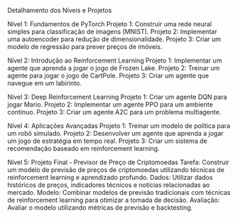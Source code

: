 Detalhamento dos Níveis e Projetos

Nível 1: Fundamentos de PyTorch
Projeto 1: Construir uma rede neural simples para classificação de imagens (MNIST).
Projeto 2: Implementar uma autoencoder para redução de dimensionalidade.
Projeto 3: Criar um modelo de regressão para prever preços de imóveis.

Nível 2: Introdução ao Reinforcement Learning
Projeto 1: Implementar um agente que aprenda a jogar o jogo de Frozen Lake.
Projeto 2: Treinar um agente para jogar o jogo de CartPole.
Projeto 3: Criar um agente que navegue em um labirinto.

Nível 3: Deep Reinforcement Learning
Projeto 1: Criar um agente DQN para jogar Mario.
Projeto 2: Implementar um agente PPO para um ambiente contínuo.
Projeto 3: Criar um agente A2C para um problema multiagente.

Nível 4: Aplicações Avançadas
Projeto 1: Treinar um modelo de política para um robô simulado.
Projeto 2: Desenvolver um agente que aprenda a jogar um jogo de estratégia em tempo real.
Projeto 3: Criar um sistema de recomendação baseado em reinforcement learning.

Nível 5: Projeto Final - Previsor de Preço de Criptomoedas
Tarefa: Construir um modelo de previsão de preços de criptomoedas utilizando técnicas de reinforcement learning e aprendizado profundo.
Dados: Utilizar dados históricos de preços, indicadores técnicos e notícias relacionadas ao mercado.
Modelo: Combinar modelos de previsão tradicionais com técnicas de reinforcement learning para otimizar a tomada de decisão.
Avaliação: Avaliar o modelo utilizando métricas de previsão e backtesting.